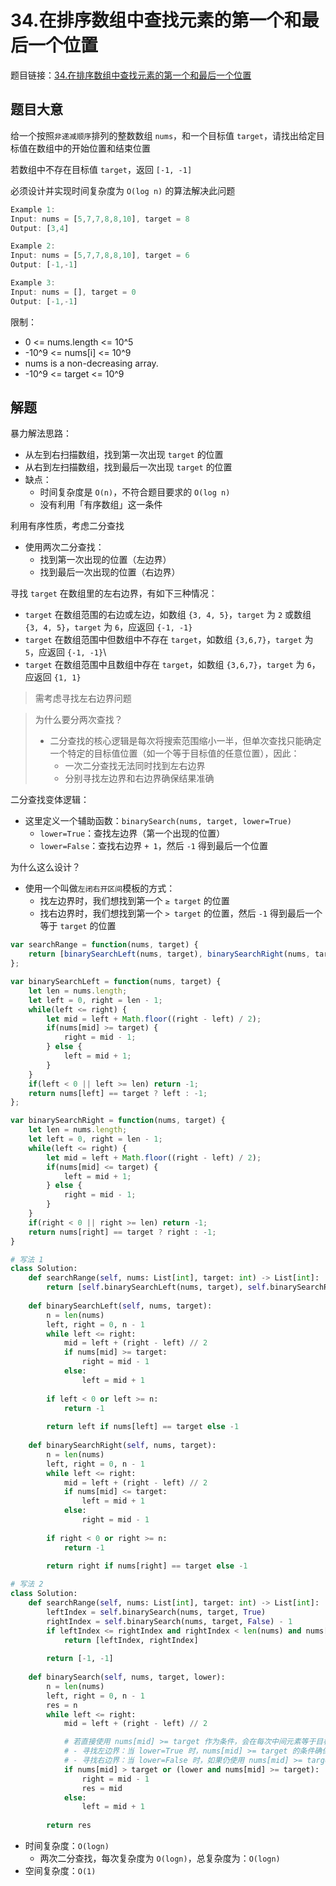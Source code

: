 # 34.在排序数组中查找元素的第一个和最后一个位置

题目链接：[34.在排序数组中查找元素的第一个和最后一个位置](https://leetcode.cn/problems/find-first-and-last-position-of-element-in-sorted-array/)

## 题目大意

给一个按照`非递减顺序`排列的整数数组 `nums`，和一个目标值 `target`，请找出给定目标值在数组中的开始位置和结束位置

若数组中不存在目标值 `target`，返回 `[-1, -1]`

必须设计并实现时间复杂度为 `O(log n)` 的算法解决此问题

```js
Example 1:
Input: nums = [5,7,7,8,8,10], target = 8
Output: [3,4]

Example 2:
Input: nums = [5,7,7,8,8,10], target = 6
Output: [-1,-1]

Example 3:
Input: nums = [], target = 0
Output: [-1,-1]
```

限制：
- 0 <= nums.length <= 10^5
- -10^9 <= nums[i] <= 10^9
- nums is a non-decreasing array.
- -10^9 <= target <= 10^9

## 解题

暴力解法思路：
- 从左到右扫描数组，找到第一次出现 `target` 的位置
- 从右到左扫描数组，找到最后一次出现 `target` 的位置
- 缺点：
  - 时间复杂度是 `O(n)`，不符合题目要求的 `O(log n)`
  - 没有利用「有序数组」这一条件

利用有序性质，考虑二分查找
- 使用两次二分查找：
  - 找到第一次出现的位置（左边界）
  - 找到最后一次出现的位置（右边界）

寻找 `target` 在数组里的左右边界，有如下三种情况：  
- `target` 在数组范围的右边或左边，如数组 `{3, 4, 5}`，`target` 为 `2` 或数组 `{3, 4, 5}`，`target` 为 `6`，应返回 `{-1, -1}`
- `target` 在数组范围中但数组中不存在 `target`，如数组 `{3,6,7}`，`target` 为 `5`，应返回 `{-1, -1}`\
- `target` 在数组范围中且数组中存在 `target`，如数组 `{3,6,7}`，`target` 为 `6`，应返回 `{1, 1}`

> 需考虑寻找左右边界问题  

> 为什么要分两次查找？
> - 二分查找的核心逻辑是每次将搜索范围缩小一半，但单次查找只能确定一个特定的目标值位置（如一个等于目标值的任意位置），因此：
>   - 一次二分查找无法同时找到左右边界
>   - 分别寻找左边界和右边界确保结果准确

二分查找变体逻辑：
- 这里定义一个辅助函数：`binarySearch(nums, target, lower=True)`
  - `lower=True`：查找左边界（第一个出现的位置）
  - `lower=False`：查找右边界 `+ 1`，然后 `-1` 得到最后一个位置

为什么这么设计？
- 使用一个叫做`左闭右开区间`模板的方式：
  - 找左边界时，我们想找到第一个 `≥ target` 的位置
  - 找右边界时，我们想找到第一个 `> target` 的位置，然后 `-1` 得到最后一个等于 `target` 的位置

```js
var searchRange = function(nums, target) {
    return [binarySearchLeft(nums, target), binarySearchRight(nums, target)];
};

var binarySearchLeft = function(nums, target) {
    let len = nums.length;
    let left = 0, right = len - 1;
    while(left <= right) {
        let mid = left + Math.floor((right - left) / 2);
        if(nums[mid] >= target) {
            right = mid - 1;
        } else {
            left = mid + 1;
        }
    }
    if(left < 0 || left >= len) return -1;
    return nums[left] == target ? left : -1;
};

var binarySearchRight = function(nums, target) {
    let len = nums.length;
    let left = 0, right = len - 1;
    while(left <= right) {
        let mid = left + Math.floor((right - left) / 2);
        if(nums[mid] <= target) {
            left = mid + 1;
        } else {
            right = mid - 1;
        }
    }
    if(right < 0 || right >= len) return -1;
    return nums[right] == target ? right : -1;
}
```
```python
# 写法 1
class Solution:
    def searchRange(self, nums: List[int], target: int) -> List[int]:
        return [self.binarySearchLeft(nums, target), self.binarySearchRight(nums, target)]
    
    def binarySearchLeft(self, nums, target):
        n = len(nums)
        left, right = 0, n - 1
        while left <= right:
            mid = left + (right - left) // 2
            if nums[mid] >= target:
                right = mid - 1
            else:
                left = mid + 1
            
        if left < 0 or left >= n:
            return -1
        
        return left if nums[left] == target else -1
    
    def binarySearchRight(self, nums, target):
        n = len(nums)
        left, right = 0, n - 1
        while left <= right:
            mid = left + (right - left) // 2
            if nums[mid] <= target:
                left = mid + 1
            else:
                right = mid - 1
        
        if right < 0 or right >= n:
            return -1
        
        return right if nums[right] == target else -1

# 写法 2
class Solution:
    def searchRange(self, nums: List[int], target: int) -> List[int]:
        leftIndex = self.binarySearch(nums, target, True)
        rightIndex = self.binarySearch(nums, target, False) - 1
        if leftIndex <= rightIndex and rightIndex < len(nums) and nums[leftIndex] == target and nums[rightIndex] == target:
            return [leftIndex, rightIndex]
        
        return [-1, -1]
    
    def binarySearch(self, nums, target, lower):
        n = len(nums)
        left, right = 0, n - 1
        res = n
        while left <= right:
            mid = left + (right - left) // 2

            # 若直接使用 nums[mid] >= target 作为条件，会在每次中间元素等于目标值时，都将右边界左移。这在寻找左边界时是正确的行为，但在寻找右边界时则不合适
            # - 寻找左边界：当 lower=True 时，nums[mid] >= target 的条件确保在找到目标值时，继续向左缩小范围，最终锁定最左侧的目标值位置
            # - 寻找右边界：当 lower=False 时，如果仍使用 nums[mid] >= target，在 nums[mid] == target 时也会左移右边界，这将导致无法正确找到目标值的最右位置
            if nums[mid] > target or (lower and nums[mid] >= target):
                right = mid - 1
                res = mid
            else:
                left = mid + 1
        
        return res
```

- 时间复杂度：`O(logn)`
  - 两次二分查找，每次复杂度为 `O(logn)`，总复杂度为：`O(logn)`
- 空间复杂度：`O(1)`
